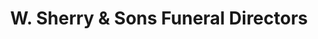 ---
title: "W. Sherry & Sons Funeral Directors"
url: /greenford/w-sherry-und-sons-funeral-directors/
shop: Bestattungen
---